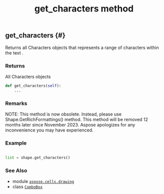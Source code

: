 ﻿---
title: get_characters method
second_title: Aspose.Cells for Python via .NET API References
description: 
type: docs
weight: 80
url: /aspose.cells.drawing/combobox/get_characters/
is_root: false
---

## get_characters {#}

Returns all Characters objects 
that represents a range of characters within the text .


### Returns 


All Characters objects


```python
def get_characters(self):
    ...
```


### Remarks

NOTE: This method is now obsolete. Instead, 
please use Shape.GetRichFormattings() method.
This method will be removed 12 months later since November 2023. 
Aspose apologizes for any inconvenience you may have experienced.
### Example 


```python

list = shape.get_characters()

```



### See Also
* module [`aspose.cells.drawing`](../../)
* class [`ComboBox`](/cells/python-net/aspose.cells.drawing/combobox)
